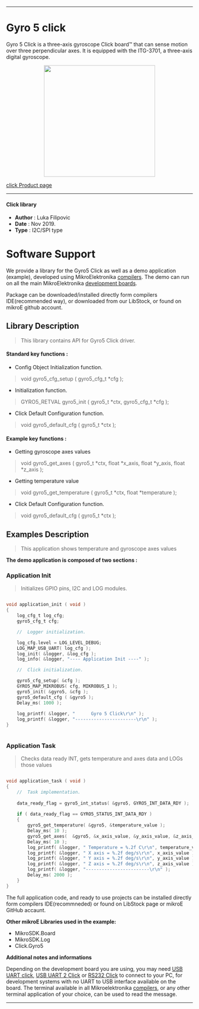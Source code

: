  

---
# Gyro 5 click

Gyro 5 Click is a three-axis gyroscope Click board™ that can sense motion over three perpendicular axes. It is equipped with the ITG-3701, a three-axis digital gyroscope. 

<p align="center">
  <img src="https://download.mikroe.com/images/click_for_ide/gyro5_click.png" height=300px>
</p>

[click Product page](https://www.mikroe.com/gyro-5-click)

---


#### Click library 

- **Author**        : Luka Filipovic
- **Date**          : Nov 2019.
- **Type**          : I2C/SPI type


# Software Support

We provide a library for the Gyro5 Click 
as well as a demo application (example), developed using MikroElektronika 
[compilers](https://shop.mikroe.com/compilers). 
The demo can run on all the main MikroElektronika [development boards](https://shop.mikroe.com/development-boards).

Package can be downloaded/installed directly form compilers IDE(recommended way), or downloaded from our LibStock, or found on mikroE github account. 

## Library Description

> This library contains API for Gyro5 Click driver.

#### Standard key functions :

- Config Object Initialization function.
> void gyro5_cfg_setup ( gyro5_cfg_t *cfg ); 
 
- Initialization function.
> GYRO5_RETVAL gyro5_init ( gyro5_t *ctx, gyro5_cfg_t *cfg );

- Click Default Configuration function.
> void gyro5_default_cfg ( gyro5_t *ctx );


#### Example key functions :

- Getting gyroscope axes values
> void gyro5_get_axes ( gyro5_t *ctx, float *x_axis, float *y_axis, float *z_axis );
 
- Getting temperature value
> void gyro5_get_temperature ( gyro5_t *ctx, float *temperature );

- Click Default Configuration function.
> void gyro5_default_cfg ( gyro5_t *ctx );

## Examples Description

> This application shows temperature and gyroscope axes values

**The demo application is composed of two sections :**

### Application Init 

> Initializes GPIO pins, I2C and LOG modules.

```c

void application_init ( void )
{
    log_cfg_t log_cfg;
    gyro5_cfg_t cfg;

    //  Logger initialization.

    log_cfg.level = LOG_LEVEL_DEBUG;
    LOG_MAP_USB_UART( log_cfg );
    log_init( &logger, &log_cfg );
    log_info( &logger, "---- Application Init ----" );

    //  Click initialization.

    gyro5_cfg_setup( &cfg );
    GYRO5_MAP_MIKROBUS( cfg, MIKROBUS_1 );
    gyro5_init( &gyro5, &cfg );
    gyro5_default_cfg ( &gyro5 );
    Delay_ms( 1000 );
    
    log_printf( &logger, "      Gyro 5 Click\r\n" );
    log_printf( &logger, "-----------------------\r\n" );
}
  
```

### Application Task

> Checks data ready INT, gets temperature and axes data and LOGs those values

```c

void application_task ( void )
{
    //  Task implementation.
    
    data_ready_flag = gyro5_int_status( &gyro5, GYRO5_INT_DATA_RDY );
    
    if ( data_ready_flag == GYRO5_STATUS_INT_DATA_RDY )
    {
        gyro5_get_temperature( &gyro5, &temperature_value );
        Delay_ms( 10 );
        gyro5_get_axes(  &gyro5, &x_axis_value, &y_axis_value, &z_axis_value );
        Delay_ms( 10 );
        log_printf( &logger, " Temperature = %.2f C\r\n", temperature_value );
        log_printf( &logger, " X axis = %.2f deg/s\r\n", x_axis_value );
        log_printf( &logger, " Y axis = %.2f deg/s\r\n", y_axis_value );
        log_printf( &logger, " Z axis = %.2f deg/s\r\n", z_axis_value );
        log_printf( &logger, "------------------------\r\n" );
        Delay_ms( 2000 );
    }
}  

``` 

The full application code, and ready to use projects can be  installed directly form compilers IDE(recommneded) or found on LibStock page or mikroE GitHub accaunt.

**Other mikroE Libraries used in the example:** 

- MikroSDK.Board
- MikroSDK.Log
- Click.Gyro5

**Additional notes and informations**

Depending on the development board you are using, you may need 
[USB UART click](https://shop.mikroe.com/usb-uart-click), 
[USB UART 2 Click](https://shop.mikroe.com/usb-uart-2-click) or 
[RS232 Click](https://shop.mikroe.com/rs232-click) to connect to your PC, for 
development systems with no UART to USB interface available on the board. The 
terminal available in all Mikroelektronika 
[compilers](https://shop.mikroe.com/compilers), or any other terminal application 
of your choice, can be used to read the message.



---
